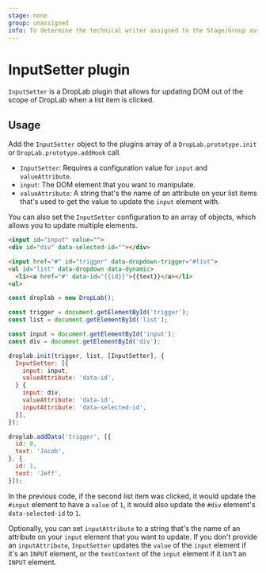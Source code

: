 ```yaml
---
stage: none
group: unassigned
info: To determine the technical writer assigned to the Stage/Group associated with this page, see https://about.gitlab.com/handbook/engineering/ux/technical-writing/#assignments
---
```


# InputSetter plugin

`InputSetter` is a DropLab plugin that allows for updating DOM out of the scope
of DropLab when a list item is clicked.

## Usage

Add the `InputSetter` object to the plugins array of a `DropLab.prototype.init`
or `DropLab.prototype.addHook` call.

- `InputSetter`: Requires a configuration value for `input` and `valueAttribute`.
- `input`: The DOM element that you want to manipulate.
- `valueAttribute`: A string that's the name of an attribute on your list items
  that's used to get the value to update the `input` element with.

You can also set the `InputSetter` configuration to an array of objects, which
allows you to update multiple elements.

```html
<input id="input" value="">
<div id="div" data-selected-id=""></div>

<input href="#" id="trigger" data-dropdown-trigger="#list">
<ul id="list" data-dropdown data-dynamic>
  <li><a href="#" data-id="{{id}}">{{text}}</a></li>
<ul>
```

```javascript
const droplab = new DropLab();

const trigger = document.getElementById('trigger');
const list = document.getElementById('list');

const input = document.getElementById('input');
const div = document.getElementById('div');

droplab.init(trigger, list, [InputSetter], {
  InputSetter: [{
    input: input,
    valueAttribute: 'data-id',
  } {
    input: div,
    valueAttribute: 'data-id',
    inputAttribute: 'data-selected-id',
  }],
});

droplab.addData('trigger', [{
  id: 0,
  text: 'Jacob',
}, {
  id: 1,
  text: 'Jeff',
}]);
```

In the previous code, if the second list item was clicked, it would update the
`#input` element to have a `value` of `1`, it would also update the `#div`
element's `data-selected-id` to `1`.

Optionally, you can set `inputAttribute` to a string that's the name of an
attribute on your `input` element that you want to update. If you don't provide
an `inputAttribute`, `InputSetter` updates the `value` of the `input`
element if it's an `INPUT` element, or the `textContent` of the `input` element
if it isn't an `INPUT` element.
